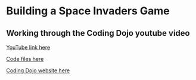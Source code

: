 Building a Space Invaders Game
=============

Working through the Coding Dojo youtube video
------------

[YouTube link here](https://youtu.be/XmqAPQsc1n4)

[Code files here](https://github.com/keephopealive/academy-space-invaders)

[Coding Dojo website here](https://www.codingdojo.com/)